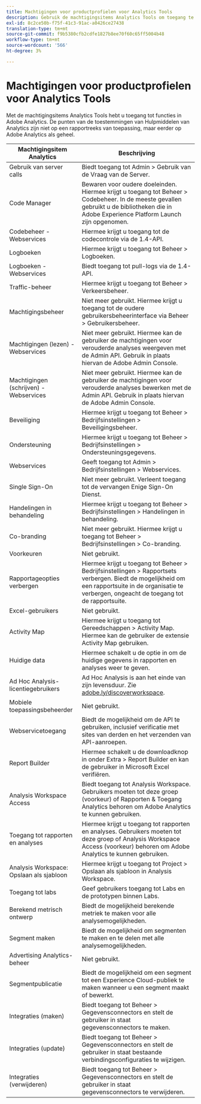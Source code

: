 ```yaml
---
title: Machtigingen voor productprofielen voor Analytics Tools
description: Gebruik de machtigingsitems Analytics Tools om toegang te verlenen tot functies in Adobe Analytics.
exl-id: 8c2ce50b-f75f-41c3-91ac-a0426ce27438
translation-type: tm+mt
source-git-commit: f9b5380cfb2cdfe1827b8ee70f60c65ff5004b48
workflow-type: tm+mt
source-wordcount: '566'
ht-degree: 3%

---
```


# Machtigingen voor productprofielen voor Analytics Tools

Met de machtigingsitems Analytics Tools hebt u toegang tot functies in Adobe Analytics. De punten van de toestemmingen van Hulpmiddelen van Analytics zijn niet op een rapportreeks van toepassing, maar eerder op Adobe Analytics als geheel.

| Machtigingsitem Analytics | Beschrijving |
|----|----|
| Gebruik van server calls | Biedt toegang tot Admin > Gebruik van de Vraag van de Server. |
| Code Manager | Bewaren voor oudere doeleinden. Hiermee krijgt u toegang tot Beheer > Codebeheer. In de meeste gevallen gebruikt u de bibliotheken die in Adobe Experience Platform Launch zijn opgenomen. |
| Codebeheer - Webservices | Hiermee krijgt u toegang tot de codecontrole via de 1.4-API. |
| Logboeken | Hiermee krijgt u toegang tot Beheer > Logboeken. |
| Logboeken - Webservices | Biedt toegang tot pull-logs via de 1.4-API. |
| Traffic-beheer | Hiermee krijgt u toegang tot Beheer > Verkeersbeheer. |
| Machtigingsbeheer | Niet meer gebruikt. Hiermee krijgt u toegang tot de oudere gebruikersbeheerinterface via Beheer > Gebruikersbeheer. |
| Machtigingen (lezen) - Webservices | Niet meer gebruikt. Hiermee kan de gebruiker de machtigingen voor verouderde analyses weergeven met de Admin API. Gebruik in plaats hiervan de Adobe Admin Console. |
| Machtigingen (schrijven) - Webservices | Niet meer gebruikt. Hiermee kan de gebruiker de machtigingen voor verouderde analyses bewerken met de Admin API. Gebruik in plaats hiervan de Adobe Admin Console. |
| Beveiliging | Hiermee krijgt u toegang tot Beheer > Bedrijfsinstellingen > Beveiligingsbeheer. |
| Ondersteuning | Hiermee krijgt u toegang tot Beheer > Bedrijfsinstellingen > Ondersteuningsgegevens. |
| Webservices | Geeft toegang tot Admin > Bedrijfsinstellingen > Webservices. |
| Single Sign-On | Niet meer gebruikt. Verleent toegang tot de vervangen Enige Sign-On Dienst. |
| Handelingen in behandeling | Hiermee krijgt u toegang tot Beheer > Bedrijfsinstellingen > Handelingen in behandeling. |
| Co-branding | Niet meer gebruikt. Hiermee krijgt u toegang tot Beheer > Bedrijfsinstellingen > Co-branding. |
| Voorkeuren | Niet gebruikt. |
| Rapportageopties verbergen | Hiermee krijgt u toegang tot Beheer > Bedrijfsinstellingen > Rapportsets verbergen. Biedt de mogelijkheid om een rapportsuite in de organisatie te verbergen, ongeacht de toegang tot de rapportsuite. |
| Excel-gebruikers | Niet gebruikt. |
| Activity Map | Hiermee krijgt u toegang tot Gereedschappen > Activity Map. Hiermee kan de gebruiker de extensie Activity Map gebruiken. |
| Huidige data | Hiermee schakelt u de optie in om de huidige gegevens in rapporten en analyses weer te geven. |
| Ad Hoc Analysis-licentiegebruikers | Ad Hoc Analysis is aan het einde van zijn levensduur. Zie [adobe.ly/discoverworkspace](https://adobe.ly/discoverworkspace). |
| Mobiele toepassingsbeheerder | Niet gebruikt. |
| Webservicetoegang | Biedt de mogelijkheid om de API te gebruiken, inclusief verificatie met sites van derden en het verzenden van API-aanroepen. |
| Report Builder | Hiermee schakelt u de downloadknop in onder Extra > Report Builder en kan de gebruiker in Microsoft Excel verifiëren. |
| Analysis Workspace Access | Biedt toegang tot Analysis Workspace. Gebruikers moeten tot deze groep (voorkeur) of Rapporten &amp; Toegang Analytics behoren om Adobe Analytics te kunnen gebruiken. |
| Toegang tot rapporten en analyses | Hiermee krijgt u toegang tot rapporten en analyses. Gebruikers moeten tot deze groep of Analysis Workspace Access (voorkeur) behoren om Adobe Analytics te kunnen gebruiken. |
| Analysis Workspace: Opslaan als sjabloon | Hiermee krijgt u toegang tot Project > Opslaan als sjabloon in Analysis Workspace. |
| Toegang tot labs | Geef gebruikers toegang tot Labs en de prototypen binnen Labs. |
| Berekend metrisch ontwerp | Biedt de mogelijkheid berekende metriek te maken voor alle analysemogelijkheden. |
| Segment maken | Biedt de mogelijkheid om segmenten te maken en te delen met alle analysemogelijkheden. |
| Advertising Analytics-beheer | Niet gebruikt. |
| Segmentpublicatie | Biedt de mogelijkheid om een segment tot een Experience Cloud-publiek te maken wanneer u een segment maakt of bewerkt. |
| Integraties (maken) | Biedt toegang tot Beheer > Gegevensconnectors en stelt de gebruiker in staat gegevensconnectors te maken. |
| Integraties (update) | Biedt toegang tot Beheer > Gegevensconnectors en stelt de gebruiker in staat bestaande verbindingsconfiguraties te wijzigen. |
| Integraties (verwijderen) | Biedt toegang tot Beheer > Gegevensconnectors en stelt de gebruiker in staat gegevensconnectors te verwijderen. |
